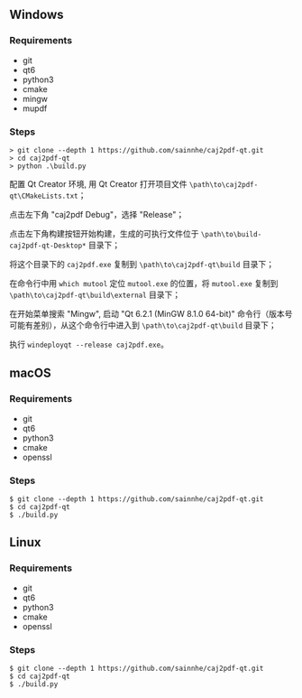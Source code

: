 ## Windows

### Requirements

- git
- qt6
- python3
- cmake
- mingw
- mupdf

### Steps

```shell
> git clone --depth 1 https://github.com/sainnhe/caj2pdf-qt.git
> cd caj2pdf-qt
> python .\build.py
```

配置 Qt Creator 环境, 用 Qt Creator 打开项目文件 `\path\to\caj2pdf-qt\CMakeLists.txt`；

点击左下角 "caj2pdf Debug"，选择 "Release"；

点击左下角构建按钮开始构建，生成的可执行文件位于 `\path\to\build-caj2pdf-qt-Desktop*` 目录下；

将这个目录下的 `caj2pdf.exe` 复制到 `\path\to\caj2pdf-qt\build` 目录下；

在命令行中用 `which mutool` 定位 `mutool.exe` 的位置，将 `mutool.exe` 复制到 `\path\to\caj2pdf-qt\build\external` 目录下；

在开始菜单搜索 "Mingw", 启动 "Qt 6.2.1 (MinGW 8.1.0 64-bit)" 命令行（版本号可能有差别），从这个命令行中进入到 `\path\to\caj2pdf-qt\build` 目录下；

执行 `windeployqt --release caj2pdf.exe`。

## macOS

### Requirements

- git
- qt6
- python3
- cmake
- openssl

### Steps

```shell
$ git clone --depth 1 https://github.com/sainnhe/caj2pdf-qt.git
$ cd caj2pdf-qt
$ ./build.py
```

## Linux

### Requirements

- git
- qt6
- python3
- cmake
- openssl

### Steps

```shell
$ git clone --depth 1 https://github.com/sainnhe/caj2pdf-qt.git
$ cd caj2pdf-qt
$ ./build.py
```

